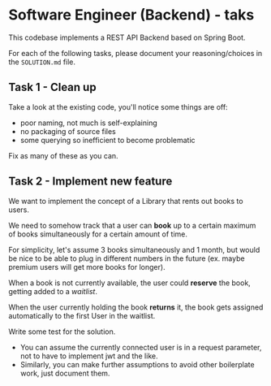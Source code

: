 # Software Engineer (Backend) - taks

This codebase implements a REST API Backend based on Spring Boot. 

For each of the following tasks, please document your reasoning/choices in the `SOLUTION.md` file.


## Task 1 - Clean up

Take a look at the existing code, you'll notice some things are off:

* poor naming, not much is self-explaining
* no packaging of source files
* some querying so inefficient to become problematic

Fix as many of these as you can. 


## Task 2 - Implement new feature

We want to implement the concept of a Library that rents out books to users. 

We need to somehow track that a user can **book** up to a certain maximum of books simultaneously for a certain amount of time. 

For simplicity, let's assume 3 books simultaneously and 1 month, but would be nice to be able to plug in different numbers in the future (ex. maybe premium users will get more books for longer). 

When a book is not currently available, the user could **reserve** the book, getting added to a _waitlist_.

When the user currently holding the book **returns** it, the book gets assigned automatically to the first User in the waitlist.

Write some test for the solution. 


* You can assume the currently connected user is in a request parameter, not to have to implement jwt and the like. 
* Similarly, you can make further assumptions to avoid other boilerplate work, just document them. 
